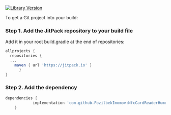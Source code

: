 [![Library Version](https://jitpack.io/v/FozilbekImomov/NfcCardReaderHumo.svg)](https://jitpack.io/#FozilbekImomov/NfcCardReaderHumo)

To get a Git project into your build:

### Step 1. Add the JitPack repository to your build file

Add it in your root build.gradle at the end of repositories:

```gradle
allprojects {
  repositories {
  ...
	maven { url 'https://jitpack.io' }
	  }
}
```

### Step 2. Add the dependency

```gradle
dependencies {
	        implementation 'com.github.FozilbekImomov:NfcCardReaderHumo:last-version'
	}
 ```
